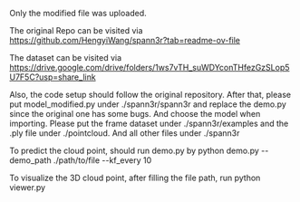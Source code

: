 Only the modified file was uploaded.

The original Repo can be visited via https://github.com/HengyiWang/spann3r?tab=readme-ov-file

The dataset can be visited via https://drive.google.com/drive/folders/1ws7vTH_suWDYconTHfezGzSLop5U7F5C?usp=share_link

Also, the code setup should follow the original repository. After that, please put model_modified.py under 
./spann3r/spann3r and replace the demo.py since the original one has some bugs. And choose the model when importing. Please put the 
frame dataset under ./spann3r/examples and the .ply file under ./pointcloud. And all other files under ./spann3r

To predict the cloud point, should run demo.py by python demo.py --demo_path ./path/to/file --kf_every 10

To visualize the 3D cloud point, after filling the file path, run python viewer.py
